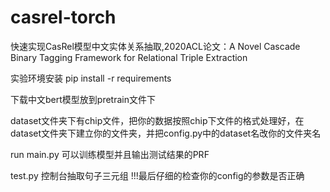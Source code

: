 # casrel-torch
快速实现CasRel模型中文实体关系抽取,2020ACL论文：A Novel Cascade Binary Tagging Framework for Relational Triple Extraction


实验环境安装 pip install -r requirements


下载中文bert模型放到pretrain文件下


dataset文件夹下有chip文件，把你的数据按照chip下文件的格式处理好，在dataset文件夹下建立你的文件夹，并把config.py中的dataset名改你的文件夹名


run main.py 可以训练模型并且输出测试结果的PRF


test.py 控制台抽取句子三元组
!!!最后仔细的检查你的config的参数是否正确
